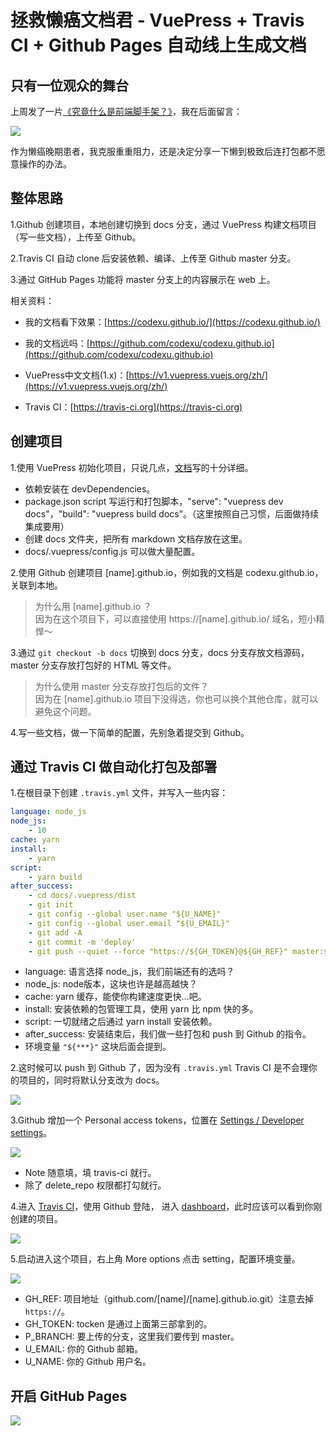 # 拯救懒癌文档君 - VuePress + Travis CI + Github Pages 自动线上生成文档

## 只有一位观众的舞台

上周发了一片[《究竟什么是前端脚手架？》](https://juejin.im/post/5d0337df6fb9a07ed2246a3c)，我在后面留言：

![](http://ww2.sinaimg.cn/large/006tNc79ly1g43yp0x2aoj30xm0cwdi4.jpg)

作为懒癌晚期患者，我克服重重阻力，还是决定分享一下懒到极致后连打包都不愿意操作的办法。

## 整体思路

1.Github 创建项目，本地创建切换到 docs 分支，通过 VuePress 构建文档项目（写一些文档），上传至 Github。

2.Travis CI 自动 clone 后安装依赖、编译、上传至 Github master 分支。

3.通过 GitHub Pages 功能将 master 分支上的内容展示在 web 上。

相关资料：

- 我的文档看下效果：[https://codexu.github.io/](https://codexu.github.io/)

- 我的文档远吗：[https://github.com/codexu/codexu.github.io](https://github.com/codexu/codexu.github.io)

- VuePress中文文档(1.x)：[https://v1.vuepress.vuejs.org/zh/](https://v1.vuepress.vuejs.org/zh/)

- Travis CI：[https://travis-ci.org](https://travis-ci.org)

## 创建项目

1.使用 VuePress 初始化项目，只说几点，[文档](https://v1.vuepress.vuejs.org/zh/guide/getting-started.html#%E5%85%A8%E5%B1%80%E5%AE%89%E8%A3%85)写的十分详细。

  - 依赖安装在 devDependencies。
  - package.json script 写运行和打包脚本，"serve": "vuepress dev docs"，"build": "vuepress build docs"。（这里按照自己习惯，后面做持续集成要用）
  - 创建 docs 文件夹，把所有 markdown 文档存放在这里。
  - docs/.vuepress/config.js 可以做大量配置。

2.使用 Github 创建项目 [name].github.io，例如我的文档是 codexu.github.io，关联到本地。

  > 为什么用 [name].github.io ？<br>
  因为在这个项目下，可以直接使用 https://[name].github.io/ 域名，短小精悍～

3.通过 `git checkout -b docs` 切换到 docs 分支，docs 分支存放文档源码，master 分支存放打包好的 HTML 等文件。

  > 为什么使用 master 分支存放打包后的文件？<br>
  因为在 [name].github.io 项目下没得选，你也可以换个其他仓库，就可以避免这个问题。

4.写一些文档，做一下简单的配置，先别急着提交到 Github。

## 通过 Travis CI 做自动化打包及部署

1.在根目录下创建 `.travis.yml` 文件，并写入一些内容：

  ```yml
  language: node_js
  node_js:
      - 10
  cache: yarn
  install:
      - yarn
  script:
      - yarn build
  after_success:
      - cd docs/.vuepress/dist
      - git init
      - git config --global user.name "${U_NAME}"
      - git config --global user.email "${U_EMAIL}"
      - git add -A
      - git commit -m 'deploy'
      - git push --quiet --force "https://${GH_TOKEN}@${GH_REF}" master:${P_BRANCH}
  ```

  - language: 语言选择 node_js，我们前端还有的选吗？
  - node_js: node版本，这块也许是越高越快？
  - cache: yarn 缓存，能使你构建速度更快...吧。
  - install: 安装依赖的包管理工具，使用 yarn 比 npm 快的多。
  - script: 一切就绪之后通过 yarn install 安装依赖。
  - after_success: 安装结束后，我们做一些打包和 push 到 Github 的指令。
  - 环境变量 `"${***}"` 这块后面会提到。

2.这时候可以 push 到 Github 了，因为没有 `.travis.yml` Travis CI 是不会理你的项目的，同时将默认分支改为 docs。

  ![](http://ww4.sinaimg.cn/large/006tNc79ly1g440x8gxunj31kc0dujua.jpg)

3.Github 增加一个 Personal access tokens，位置在 [Settings / Developer settings](https://github.com/settings/tokens)。

  ![](http://ww2.sinaimg.cn/large/006tNc79ly1g440wmo4u3j31fv0u0n4a.jpg)

  - Note 随意填，填 travis-ci 就行。
  - 除了 delete_repo 权限都打勾就行。

4.进入 [Travis CI](https://travis-ci.org)，使用 Github 登陆， 进入 [dashboard](https://travis-ci.org/dashboard)，此时应该可以看到你刚创建的项目。

  ![](http://ww3.sinaimg.cn/large/006tNc79ly1g440zv8m41j31ma09kgn0.jpg)

5.启动进入这个项目，右上角 More options 点击 setting，配置环境变量。

  ![](http://ww4.sinaimg.cn/large/006tNc79ly1g4411rip1mj32300rawid.jpg)

  - GH_REF: 项目地址（github.com/[name]/[name].github.io.git）注意去掉 `https://`。
  - GH_TOKEN: tocken 是通过上面第三部拿到的。
  - P_BRANCH: 要上传的分支，这里我们要传到 master。
  - U_EMAIL: 你的 Github 邮箱。
  - U_NAME: 你的 Github 用户名。

## 开启 GitHub Pages

![](http://ww2.sinaimg.cn/large/006tNc79ly1g4416ynbfkj310h0u0n39.jpg)